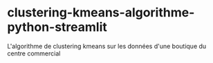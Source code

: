 # clustering-kmeans-algorithme-python-streamlit
L'algorithme de clustering kmeans sur les données d'une boutique du centre commercial
